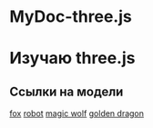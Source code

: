 # MyDoc-three.js

# Изучаю three.js

## Ссылки на модели

[fox](https://sketchfab.com/3d-models/azeria-6d4aff07356e409396872111bc97858f)
[robot](https://sketchfab.com/3d-models/robot-pack-978ce77a3d96468aafa6c44ce63df2c2)
[magic wolf](https://sketchfab.com/3d-models/magic-wolf-2b183ca4a3984c1385856ca864c7508c)
[golden dragon](https://sketchfab.com/3d-models/oro-dragon-animated-65f4f8e10f744d30bfcd9eb62a9b729f)
